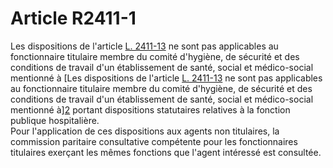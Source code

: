 # Article R2411-1

Les dispositions de l'article [L. 2411-13][1] ne sont pas applicables au fonctionnaire titulaire membre du comité d'hygiène, de sécurité et des conditions de travail d'un établissement de santé, social et médico-social mentionné à [Les dispositions de l'article [L. 2411-13][1] ne sont pas applicables au fonctionnaire titulaire membre du comité d'hygiène, de sécurité et des conditions de travail d'un établissement de santé, social et médico-social mentionné à][2] portant dispositions statutaires relatives à la fonction publique hospitalière.   
Pour l'application de ces dispositions aux agents non titulaires, la commission paritaire consultative compétente pour les fonctionnaires titulaires exerçant les mêmes fonctions que l'agent intéressé est consultée.

 [1]: /affichCodeArticle.do?cidTexte=LEGITEXT000006072050&idArticle=LEGIARTI000006902307&dateTexte=&categorieLien=cid
 [2]: /affichTexteArticle.do?cidTexte=JORFTEXT000000512459&idArticle=LEGIARTI000006695785&dateTexte=&categorieLien=cid
